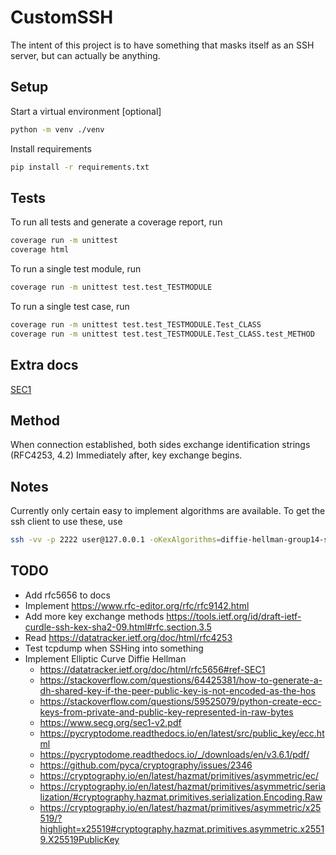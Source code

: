 # CustomSSH
The intent of this project is to have something that masks itself as an SSH server, but can actually be anything.


## Setup
Start a virtual environment [optional]
```sh
python -m venv ./venv
```

Install requirements
```sh
pip install -r requirements.txt
```


## Tests
To run all tests and generate a coverage report, run
```sh
coverage run -m unittest
coverage html
```

To run a single test module, run
```sh
coverage run -m unittest test.test_TESTMODULE
```

To run a single test case, run
```sh
coverage run -m unittest test.test_TESTMODULE.Test_CLASS
coverage run -m unittest test.test_TESTMODULE.Test_CLASS.test_METHOD
```



## Extra docs
[SEC1](https://www.secg.org/sec1-v2.pdf)


## Method
When connection established, both sides exchange identification strings (RFC4253, 4.2)
Immediately after, key exchange begins.


## Notes
Currently only certain easy to implement algorithms are available. To get the ssh client to use these, use
```sh
ssh -vv -p 2222 user@127.0.0.1 -oKexAlgorithms=diffie-hellman-group14-sha1 -oCiphers=aes128-cbc
```




## TODO
- Add rfc5656 to docs
- Implement https://www.rfc-editor.org/rfc/rfc9142.html
- Add more key exchange methods https://tools.ietf.org/id/draft-ietf-curdle-ssh-kex-sha2-09.html#rfc.section.3.5
- Read https://datatracker.ietf.org/doc/html/rfc4253
- Test tcpdump when SSHing into something
- Implement Elliptic Curve Diffie Hellman
	- https://datatracker.ietf.org/doc/html/rfc5656#ref-SEC1
	- https://stackoverflow.com/questions/64425381/how-to-generate-a-dh-shared-key-if-the-peer-public-key-is-not-encoded-as-the-hos
	- https://stackoverflow.com/questions/59525079/python-create-ecc-keys-from-private-and-public-key-represented-in-raw-bytes
	- https://www.secg.org/sec1-v2.pdf
	- https://pycryptodome.readthedocs.io/en/latest/src/public_key/ecc.html
	- https://pycryptodome.readthedocs.io/_/downloads/en/v3.6.1/pdf/
	- https://github.com/pyca/cryptography/issues/2346
	- https://cryptography.io/en/latest/hazmat/primitives/asymmetric/ec/
	- https://cryptography.io/en/latest/hazmat/primitives/asymmetric/serialization/#cryptography.hazmat.primitives.serialization.Encoding.Raw
	- https://cryptography.io/en/latest/hazmat/primitives/asymmetric/x25519/?highlight=x25519#cryptography.hazmat.primitives.asymmetric.x25519.X25519PublicKey